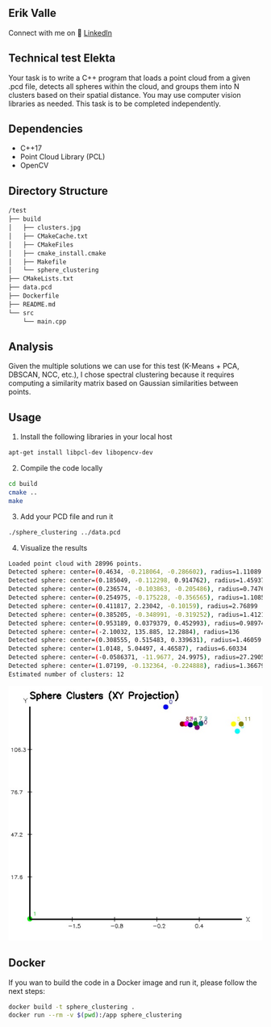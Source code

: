 ## Erik Valle
Connect with me on 🏢 [LinkedIn](https://www.linkedin.com/in/erik-v-499345141/)

## Technical test Elekta

Your task is to write a C++ program that loads a point cloud from a given .pcd file, detects all spheres within the cloud, and groups them into N clusters based on their spatial distance. You may use computer vision libraries as needed. This task is to be completed independently.

## Dependencies
- C++17
- Point Cloud Library (PCL)
- OpenCV

## Directory Structure
```bash
/test
├── build
│   ├── clusters.jpg
│   ├── CMakeCache.txt
│   ├── CMakeFiles
│   ├── cmake_install.cmake
│   ├── Makefile
│   └── sphere_clustering
├── CMakeLists.txt
├── data.pcd
├── Dockerfile
├── README.md
└── src
    └── main.cpp
```

## Analysis
Given the multiple solutions we can use for this test (K-Means + PCA, DBSCAN, NCC, etc.), I chose spectral clustering because it requires computing a similarity matrix based on Gaussian similarities between points. 

## Usage
1. Install the following libraries in your local host

```bash
apt-get install libpcl-dev libopencv-dev
```
2. Compile the code locally
```bash
cd build
cmake ..
make
```
3. Add your PCD file and run it
```bash
./sphere_clustering ../data.pcd
```
4. Visualize the results
```bash
Loaded point cloud with 28996 points.
Detected sphere: center=(0.4634, -0.218064, -0.286602), radius=1.11089
Detected sphere: center=(0.185049, -0.112298, 0.914762), radius=1.45937
Detected sphere: center=(0.236574, -0.103863, -0.205486), radius=0.747698
Detected sphere: center=(0.254975, -0.175228, -0.356565), radius=1.1085
Detected sphere: center=(0.411817, 2.23042, -0.10159), radius=2.76899
Detected sphere: center=(0.385205, -0.348991, -0.319252), radius=1.41219
Detected sphere: center=(0.953189, 0.0379379, 0.452993), radius=0.989745
Detected sphere: center=(-2.10032, 135.885, 12.2884), radius=136
Detected sphere: center=(0.308555, 0.515483, 0.339631), radius=1.46059
Detected sphere: center=(1.0148, 5.04497, 4.46587), radius=6.60334
Detected sphere: center=(-0.0586371, -11.9677, 24.9975), radius=27.2905
Detected sphere: center=(1.07199, -0.132364, -0.224888), radius=1.36679
Estimated number of clusters: 12
```

<div>
<img src="build/clusters.jpg"/>
</div>

## Docker
If you wan to build the code in a Docker image and run it, please follow the next steps: 

```bash
docker build -t sphere_clustering .
docker run --rm -v $(pwd):/app sphere_clustering
```